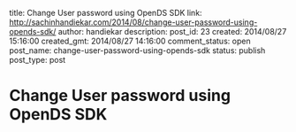 title: Change User password using OpenDS SDK
link: http://sachinhandiekar.com/2014/08/change-user-password-using-opends-sdk/
author: handiekar
description: 
post_id: 23
created: 2014/08/27 15:16:00
created_gmt: 2014/08/27 14:16:00
comment_status: open
post_name: change-user-password-using-opends-sdk
status: publish
post_type: post

# Change User password using OpenDS SDK

